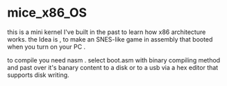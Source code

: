 # mice_x86_OS
this is a mini kernel I've built in the past to learn how x86 architecture works. the Idea is , to make an SNES-like game in assembly that booted when you turn on your PC .

to compile you need nasm . select boot.asm with binary compiling method and past over it's banary content to a disk or to a usb via a hex editor that supports disk writing.
